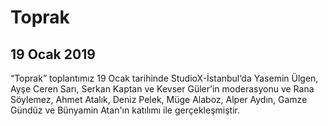 Toprak
======

19 Ocak 2019
------------


“Toprak” toplantımız 19 Ocak tarihinde StudioX-İstanbul‘da Yasemin Ülgen, Ayşe Ceren Sarı, Serkan Kaptan ve Kevser Güler’in moderasyonu ve Rana Söylemez, Ahmet Atalık, Deniz Pelek, Müge Alaboz, Alper Aydın, Gamze Gündüz ve Bünyamin Atan'ın katılımı ile gerçekleşmiştir.
